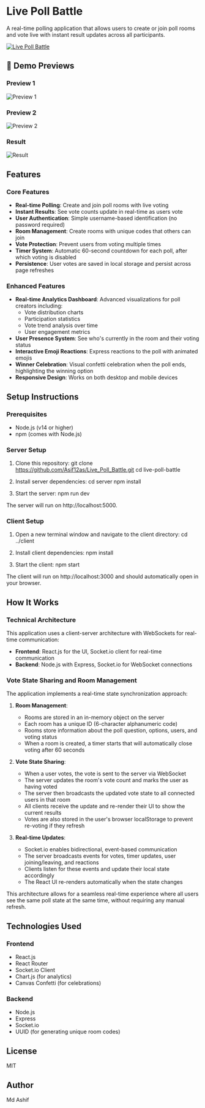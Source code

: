 # Live Poll Battle

A real-time polling application that allows users to create or join poll rooms and vote live with instant result updates across all participants.

[![Live Poll Battle](https://livepollbattle.vercel.app/)](https://livepollbattle.vercel.app/)


## 📸 Demo Previews

### Preview 1
![Preview 1](./Preview1.JPG)

### Preview 2
![Preview 2](./Preview2.JPG)

### Result
![Result](./Result.JPG)



## Features

### Core Features
- **Real-time Polling**: Create and join poll rooms with live voting
- **Instant Results**: See vote counts update in real-time as users vote
- **User Authentication**: Simple username-based identification (no password required)
- **Room Management**: Create rooms with unique codes that others can join
- **Vote Protection**: Prevent users from voting multiple times
- **Timer System**: Automatic 60-second countdown for each poll, after which voting is disabled
- **Persistence**: User votes are saved in local storage and persist across page refreshes

### Enhanced Features
- **Real-time Analytics Dashboard**: Advanced visualizations for poll creators including:
  - Vote distribution charts
  - Participation statistics
  - Vote trend analysis over time
  - User engagement metrics
- **User Presence System**: See who's currently in the room and their voting status
- **Interactive Emoji Reactions**: Express reactions to the poll with animated emojis
- **Winner Celebration**: Visual confetti celebration when the poll ends, highlighting the winning option
- **Responsive Design**: Works on both desktop and mobile devices

## Setup Instructions

### Prerequisites
- Node.js (v14 or higher)
- npm (comes with Node.js)

### Server Setup
1. Clone this repository:
git clone https://github.com/Asif12as/Live_Poll_Battle.git
cd live-poll-battle

2. Install server dependencies:
cd server
npm install

3. Start the server:
npm run dev

The server will run on http://localhost:5000.

### Client Setup
1. Open a new terminal window and navigate to the client directory:
cd ../client

2. Install client dependencies:
npm install

3. Start the client:
npm start

The client will run on http://localhost:3000 and should automatically open in your browser.

## How It Works

### Technical Architecture

This application uses a client-server architecture with WebSockets for real-time communication:

- **Frontend**: React.js for the UI, Socket.io client for real-time communication
- **Backend**: Node.js with Express, Socket.io for WebSocket connections

### Vote State Sharing and Room Management

The application implements a real-time state synchronization approach:

1. **Room Management**:
   - Rooms are stored in an in-memory object on the server
   - Each room has a unique ID (6-character alphanumeric code)
   - Rooms store information about the poll question, options, users, and voting status
   - When a room is created, a timer starts that will automatically close voting after 60 seconds

2. **Vote State Sharing**:
   - When a user votes, the vote is sent to the server via WebSocket
   - The server updates the room's vote count and marks the user as having voted
   - The server then broadcasts the updated vote state to all connected users in that room
   - All clients receive the update and re-render their UI to show the current results
   - Votes are also stored in the user's browser localStorage to prevent re-voting if they refresh

3. **Real-time Updates**:
   - Socket.io enables bidirectional, event-based communication
   - The server broadcasts events for votes, timer updates, user joining/leaving, and reactions
   - Clients listen for these events and update their local state accordingly
   - The React UI re-renders automatically when the state changes

This architecture allows for a seamless real-time experience where all users see the same poll state at the same time, without requiring any manual refresh.

## Technologies Used

### Frontend
- React.js
- React Router
- Socket.io Client
- Chart.js (for analytics)
- Canvas Confetti (for celebrations)

### Backend
- Node.js
- Express
- Socket.io
- UUID (for generating unique room codes)

## License

MIT

## Author

Md Ashif

